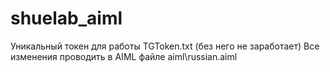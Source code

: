 # shuelab_aiml
Уникальный токен для работы TGToken.txt (без него не заработает)
Все изменения проводить в AIML файле aiml\russian.aiml
